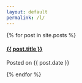 ```yaml
---
layout: default
permalink: /l/
---
```

{% for post in site.posts %}
<article class="hentry entry">
	<h4 class="entry-title">
		<a href="{{ post.url }}" rel="bookmark">{{ post.title }}</a>
	</h4>
	<p>Posted on <time class="published" datetime="{{ post.date | date_to_xmlschema }}">{{ post.date }}</time></p>
</article>
{% endfor %}